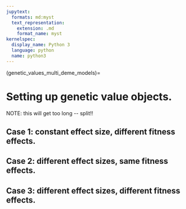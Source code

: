 ```yaml
---
jupytext:
  formats: md:myst
  text_representation:
    extension: .md
    format_name: myst
kernelspec:
  display_name: Python 3
  language: python
  name: python3
---
```


(genetic_values_multi_deme_models)=

# Setting up genetic value objects.

NOTE: this will get too long -- split!!

## Case 1: constant effect size, different fitness effects.

## Case 2: different effect sizes, same fitness effects.

## Case 3: different effect sizes, different fitness effects.
